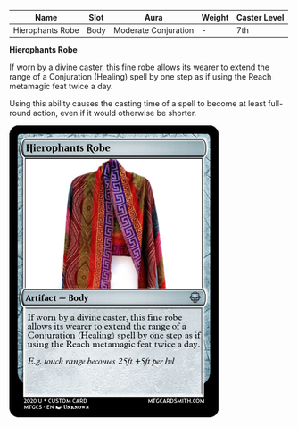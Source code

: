 
| Name            | Slot   | Aura                 | Weight | Caster Level |
| --------------- | ------ | -------------------- | ------ | ------------ |
| Hierophants Robe| Body | Moderate Conjuration | -   | 7th         |

**Hierophants Robe**

If worn by a divine caster, this fine robe allows its wearer to extend the range of a Conjuration (Healing) spell by one step as if using the Reach metamagic feat twice a day. 

Using this ability causes the casting time of a spell to become at least full-round action, even if it would otherwise be shorter.

![itemimage]

[itemimage]: https://github.com/FFrisby/PathfinderArcadia/blob/main/Magic%20Items/ItemArt/HierophantsRobe.png
